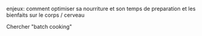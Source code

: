 enjeux: comment optimiser sa nourriture et son temps de preparation et les bienfaits sur le corps / cerveau

Chercher "batch cooking"
